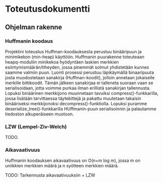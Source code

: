 # Toteutusdokumentti

## Ohjelman rakenne

### Huffmanin koodaus

Projektini toteustus Huffman-koodauksesta perustuu binääripuun ja minimikekon (min-heap) käyttöön. Huffmanin puurakenne toteuteaan heapq-moduliin minikekoa hyödyntäen laskien merkkien esiintymismäärän/tiheyden, jossa pinemmät solmut yhdistetään kunnes saamme valmiin puun. Luonti prosessi perustuu läpikäymällä binaaripuuta josta muodostetaan sanakirja (Huffman-koodit), jolloin annetaan jokaiselle merkille bittikoodit. Tämän jälkeen sanakirjaa ei talleneta suoraan   vaan se serialisoidaan, jotta voimme purkaa ilman erillistä sanakirjan tallennusta. Lopuksi binäärinen merkkijono muunnetaan tavuiksi compress()-funkkarilla, jossa lisätään tarvittaessa täytebittejä ja pakattu muutetaan takaisin binääriseksi merkkijonoksi decompress()-funktiolla. Lopuksi puramme deserialize_tree()-funkkarilla HUffmanin-puun serialisoinnin ja palautamme tiedoston alkuperäiseen muotoon.


### LZW (Lempel-Ziv-Welch)

TODO.


### Aikavaativuus

Huffmanin koodauksen aikavaativuus on O(n+m log m), jossa m on uniikkien merkkien määrä ja n syötteen merkkien määrä. 

TODO: Tarkennusta aikavaativuuksiin + LZW